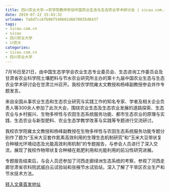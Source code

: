 ```yaml
---
title: 四川农业大学->农学院教师参加中国农业生态与生态农业学术研讨会 | sicau.com.cn
date: 2019-07-22 15:43:32
urlname: fa6d7cc6fb96f540601d6678035d6437
tags: 
- sicau.com.cn
- sicau
- 四川农业大学
- 川农大
categories:
- sicau.com.cn
- 四川农业大学
---
```



7月16日至21日，由中国生态学学会农业生态专业委员会、生态咨询工作委员会及甘肃省农业科学院土壤肥料与节水农业研究所主办的第十九届中国农业生态与生态农业学术研讨会在甘肃兰州召开。我校农学院雍太文教授和杨峰副教授参会并作专题发言。

来自全国从事农业生态和生态农业研究与实践工作的知名专家、学者及相关企业负责人等300余人参加了此次大会，围绕农业生态及生态农业发展的道路探索、生态农业与乡村振兴、生物多样性与农田生态系统服务功能、都市生态农业的原理与实践、生态农业与新型肥料、农业生态学教学改革与实践等专题进行交流研讨。

我校农学院雍太文教授和杨峰副教授在生物多样性与农田生态系统服务功能专题分别作了题为“玉米大豆套作氮素高效利用的生理生态机制研究”和“玉米大豆带状复合种植光环境动态及光能高效利用机制”的专题报告，与参会人员进行了深入交流，展现了我校作物带状复合种植在氮肥利用和光能利用的前沿性研究进展。

专题报告结束后，与会人员还参加了河西走廊绿洲生态系统的考察，参观了河西走廊甘肃省农科院武威白云试验站和张掖节水试验站，深入了解了干旱区农业生产和节水技术方法。





[转入文章首发地址](https://news.sicau.edu.cn/info/1078/52637.htm)